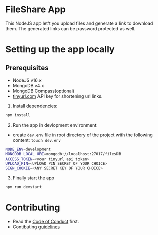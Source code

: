 # FileShare App
This NodeJS app let't you upload files and generate a link to download them.
The generated links can be password protected as well.

# Setting up the app locally
## Prerequisites
- NodeJS v16.x
- MongoDB v4.x
- MongoDB Compass(optional)
- [tinyurl.com](https://tinyurl.com/) API key for shortening url links.

1. Install dependencies:
```sh
npm install
```

2. Run the app in devlopment environment:
- create ```dev.env``` file in root directory of the project with the following content:
```touch dev.env```
```sh
NODE_ENV=development
MONGODB_LOCAL_URI=mongodb://localhost:27017/filesDB
ACCESS_TOKEN=<your tinyurl api token>
UPLOAD_PIN=<UPLOAD PIN SECRET OF YOUR CHOICE>
SIGN_COOKIE=<ANY SECRET KEY OF YOUR CHOICE>
```
3. Finally start the app
```sh
npm run devstart
```
# Contributing
- Read the [Code of Conduct](./docs/code-of-conduct.md) first.
- Contibuting [guidelines](./docs/contributing/contributing.md)

